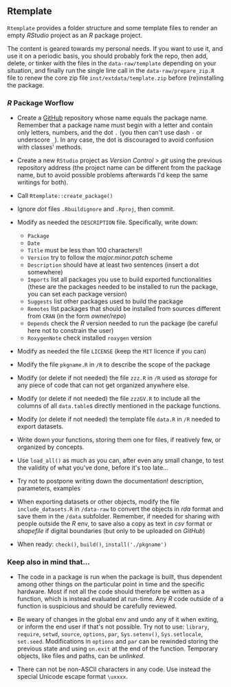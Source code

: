 ## Rtemplate

`Rtemplate` provides a folder structure and some template files to render an empty *RStudio* project as an *R* package project. 

The content is geared towards my personal needs. If you want to use it, and use it on a periodic basis, you should probably fork the repo, then add, delete, or tinker with the files in the `data-raw/template` depending on your situation, and finally run the single line call in the `data-raw/prepare_zip.R` file to renew the core zip file `inst/extdata/template.zip` before (re)installing the package.

### *R* Package Worflow

- Create a [GitHub](https://github.com/lvalnegri/) repository whose name equals the package name. Remember that a package name must begin with a letter and contain only letters, numbers, and the dot `.` (you then can't use dash `-` or underscore `_`). In any case, the dot is discouraged to avoid confusion with classes' methods.

- Create a new `RStudio` project as *Version Control* \> *git* using the previous repository address (the project name can be different from the package name, but to avoid possible problems afterwards I'd keep the same writings for both).

- Call `Rtemplate::create_package()`

- Ignore *dot* files `.Rbuildignore` and `.Rproj`, then commit. 

- Modify as needed the `DESCRIPTION` file. Specifically, write down:
  - `Package`
  - `Date`
  - `Title` must be less than 100 characters!!
  - `Version` try to follow the *major.minor.patch* scheme
  - `Description` should have at least two sentences (insert a dot somewhere)
  - `Imports` list all packages you use to build exported functionalities (these are the packages needed to be installed to run the package, you can set each package version)
  - `Suggests` list other packages used to build the package
  - `Remotes` list packages that should be installed from sources different from `CRAN` (in the form *owner/repo*)
  - `Depends` check the *R* version needed to run the package (be careful here not to constrain the user)
  - `RoxygenNote` check installed `roxygen` version

- Modify as needed the file `LICENSE` (keep the `MIT` licence if you can)

- Modify the file `pkgname.R` in `/R` to describe the scope of the package

- Modify (or delete if not needed) the file `zzz.R` in `/R` used as *storage* for any piece of code that can not get organized anywhere else. 

- Modify (or delete if not needed) the file `zzzGV.R` to include all the columns of all `data.table`s directly mentioned in the package functions.

- Modify (or delete if not needed) the template file  `data.R` in `/R` needed to export datasets.

- Write down your functions, storing them one for files, if reatively few, or organized by concepts.

- Use `load_all()` as much as you can, after even any small change, to test the validity of what you've done, before it's too late...

- Try not to postpone writing down the documentation! description, parameters, examples

- When exporting datasets or other objects, modify the file `include_datasets.R` in `/data-raw` to convert the objects in *rda* format and save them in the `/data` subfolder. Remember, if needed for sharing with people outside the *R* env, to save also a copy as text in *csv* format or *shapefile* if digital boundaries (but only to be uploaded on *GitHub*)

- When ready: `check()`, `build()`, `install('./pkgname')`

### Keep also in mind that...

- The code in a package is run when the package is built, thus dependent among other things on the particular point in time and the specific hardware. Most if not all the code should therefore be written as a function, which is instead evaluated at run-time. Any $R$ code outside of a function is suspicious and should be carefully reviewed.

- Be weary of changes in the global env and undo any of it when exiting, or inform the end user if that's not possible. Try not to use: `library`, `require`, `setwd`, `source`, `options`, `par`, `Sys.setenv()`, `Sys.setlocale`, `set.seed`. Modifications in `options` and `par` can be rewinded storing the previous state and using `on.exit` at the end of the function. Temporary objects, like files and paths, can be *unlinked*.

- There can not be non-ASCII characters in any code. Use instead the special Unicode escape format `\uxxxx`. 
